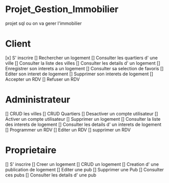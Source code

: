 # Projet_Gestion_Immobilier

projet sql ou on va gerer l'immobilier 


# Client

[x] S' inscrire
[] Rechercher un logement
[] Consulter les quartiers d' une ville
[] Consulter la liste des villes 
[] Consulter les details d' un logement
[] Enregistrer son interets a un logement
[] Consulter sa selection de favoris
[] Editer son interet de logement
[] Supprimer son interets de logement
[] Accepter un RDV
[] Refuser un RDV

# Administrateur

[] CRUD les villes
[] CRUD Quartiers
[] Desactiver un compte utilisateur 
[] Activer un compte utilisateur
[] Supprimer un logement
[] Consulter la liste des interets de logement
[] Consulter les details d' un interets de logement
[] Programmer un RDV
[] Editer un RDV
[] supprimer un RDV

# Proprietaire

[] S' inscrire
[] Creer un logement
[] CRUD un logement
[] Creation d' une publication de logement 
[] Editer une pub
[] Supprimer une Pub
[] Consulter ces pubs
[] Consulter les details d' une pub
